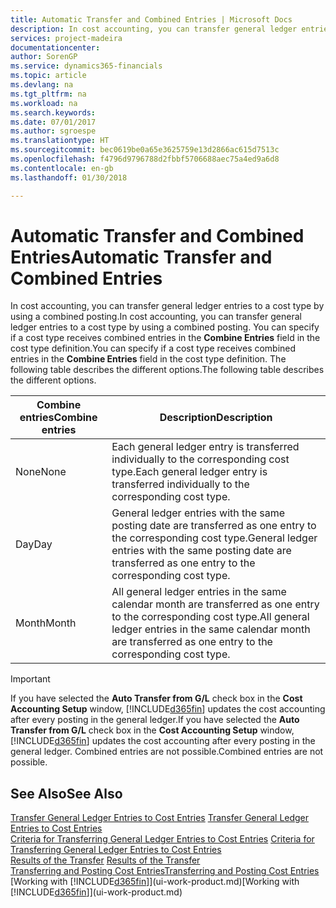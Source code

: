 ```yaml
---
title: Automatic Transfer and Combined Entries | Microsoft Docs
description: In cost accounting, you can transfer general ledger entries to a cost type by using a combined posting. You can specify if a cost type receives combined entries in the **Combine Entries** field in the cost type definition. The following table describes the different options.
services: project-madeira
documentationcenter: 
author: SorenGP
ms.service: dynamics365-financials
ms.topic: article
ms.devlang: na
ms.tgt_pltfrm: na
ms.workload: na
ms.search.keywords: 
ms.date: 07/01/2017
ms.author: sgroespe
ms.translationtype: HT
ms.sourcegitcommit: bec0619be0a65e3625759e13d2866ac615d7513c
ms.openlocfilehash: f4796d9796788d2fbbf5706688aec75a4ed9a6d8
ms.contentlocale: en-gb
ms.lasthandoff: 01/30/2018

---
```

# <a name="automatic-transfer-and-combined-entries"></a><span data-ttu-id="11cee-105">Automatic Transfer and Combined Entries</span><span class="sxs-lookup"><span data-stu-id="11cee-105">Automatic Transfer and Combined Entries</span></span>
<span data-ttu-id="11cee-106">In cost accounting, you can transfer general ledger entries to a cost type by using a combined posting.</span><span class="sxs-lookup"><span data-stu-id="11cee-106">In cost accounting, you can transfer general ledger entries to a cost type by using a combined posting.</span></span> <span data-ttu-id="11cee-107">You can specify if a cost type receives combined entries in the **Combine Entries** field in the cost type definition.</span><span class="sxs-lookup"><span data-stu-id="11cee-107">You can specify if a cost type receives combined entries in the **Combine Entries** field in the cost type definition.</span></span> <span data-ttu-id="11cee-108">The following table describes the different options.</span><span class="sxs-lookup"><span data-stu-id="11cee-108">The following table describes the different options.</span></span>  

|<span data-ttu-id="11cee-109">Combine entries</span><span class="sxs-lookup"><span data-stu-id="11cee-109">Combine entries</span></span>|<span data-ttu-id="11cee-110">Description</span><span class="sxs-lookup"><span data-stu-id="11cee-110">Description</span></span>|  
|---------------------|-----------------|  
|<span data-ttu-id="11cee-111">None</span><span class="sxs-lookup"><span data-stu-id="11cee-111">None</span></span>|<span data-ttu-id="11cee-112">Each general ledger entry is transferred individually to the corresponding cost type.</span><span class="sxs-lookup"><span data-stu-id="11cee-112">Each general ledger entry is transferred individually to the corresponding cost type.</span></span>|  
|<span data-ttu-id="11cee-113">Day</span><span class="sxs-lookup"><span data-stu-id="11cee-113">Day</span></span>|<span data-ttu-id="11cee-114">General ledger entries with the same posting date are transferred as one entry to the corresponding cost type.</span><span class="sxs-lookup"><span data-stu-id="11cee-114">General ledger entries with the same posting date are transferred as one entry to the corresponding cost type.</span></span>|  
|<span data-ttu-id="11cee-115">Month</span><span class="sxs-lookup"><span data-stu-id="11cee-115">Month</span></span>|<span data-ttu-id="11cee-116">All general ledger entries in the same calendar month are transferred as one entry to the corresponding cost type.</span><span class="sxs-lookup"><span data-stu-id="11cee-116">All general ledger entries in the same calendar month are transferred as one entry to the corresponding cost type.</span></span>|  

> [!IMPORTANT]  
>  <span data-ttu-id="11cee-117">If you have selected the **Auto Transfer from G/L** check box in the **Cost Accounting Setup** window, [!INCLUDE[d365fin](includes/d365fin_md.md)] updates the cost accounting after every posting in the general ledger.</span><span class="sxs-lookup"><span data-stu-id="11cee-117">If you have selected the **Auto Transfer from G/L** check box in the **Cost Accounting Setup** window, [!INCLUDE[d365fin](includes/d365fin_md.md)] updates the cost accounting after every posting in the general ledger.</span></span> <span data-ttu-id="11cee-118">Combined entries are not possible.</span><span class="sxs-lookup"><span data-stu-id="11cee-118">Combined entries are not possible.</span></span>  

## <a name="see-also"></a><span data-ttu-id="11cee-119">See Also</span><span class="sxs-lookup"><span data-stu-id="11cee-119">See Also</span></span>  
 <span data-ttu-id="11cee-120">[Transfer General Ledger Entries to Cost Entries](finance-how-to-transfer-general-ledger-entries-to-cost-entries.md) </span><span class="sxs-lookup"><span data-stu-id="11cee-120">[Transfer General Ledger Entries to Cost Entries](finance-how-to-transfer-general-ledger-entries-to-cost-entries.md) </span></span>  
 <span data-ttu-id="11cee-121">[Criteria for Transferring General Ledger Entries to Cost Entries](finance-criteria-for-transferring-general-ledger-entries-to-cost-entries.md) </span><span class="sxs-lookup"><span data-stu-id="11cee-121">[Criteria for Transferring General Ledger Entries to Cost Entries](finance-criteria-for-transferring-general-ledger-entries-to-cost-entries.md) </span></span>  
 <span data-ttu-id="11cee-122">[Results of the Transfer](finance-results-of-the-transfer.md) </span><span class="sxs-lookup"><span data-stu-id="11cee-122">[Results of the Transfer](finance-results-of-the-transfer.md) </span></span>  
 [<span data-ttu-id="11cee-123">Transferring and Posting Cost Entries</span><span class="sxs-lookup"><span data-stu-id="11cee-123">Transferring and Posting Cost Entries</span></span>](finance-transfer-and-post-cost-entries.md)  
 <span data-ttu-id="11cee-124">[Working with [!INCLUDE[d365fin](includes/d365fin_md.md)]](ui-work-product.md)</span><span class="sxs-lookup"><span data-stu-id="11cee-124">[Working with [!INCLUDE[d365fin](includes/d365fin_md.md)]](ui-work-product.md)</span></span>

